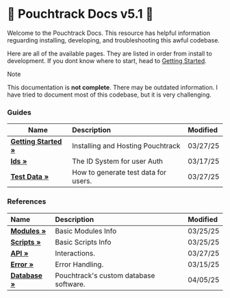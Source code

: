 # 📖 Pouchtrack Docs v5.1 📖

Welcome to the Pouchtrack Docs. This resource has helpful information reguarding installing, developing, and troubleshooting this awful codebase.

Here are all of the available pages. They are listed in order from install to development. If you dont know where to start, head to [Getting Started](gettingstarted.md).

> [!NOTE]
> This documentation is **not complete**. There may be outdated information. I have tried to document most of this codebase, but it is very challenging.

### Guides

| Name                                              | Description                          | Modified |
| ------------------------------------------------- | :----------------------------------- | :------- |
| **[Getting Started »](guides/gettingstarted.md)** | Installing and Hosting Pouchtrack    | 03/27/25 |
| **[Ids »](guides/ids.md)**                        | The ID System for user Auth          | 03/17/25 |
| **[Test Data »](guides/test-data.md)**            | How to generate test data for users. | 03/27/25 |

### References

| Name                                     | Description                            | Modified |
| :--------------------------------------- | :------------------------------------- | :------- |
| **[Modules »](references/modules.md)**   | Basic Modules Info                     | 03/25/25 |
| **[Scripts »](references/scripts.md)**   | Basic Scripts Info                     | 03/25/25 |
| **[API »](references/api.md)**           | Interactions.                          | 03/27/25 |
| **[Error »](references/error.md)**       | Error Handling.                        | 03/15/25 |
| **[Database »](references/database.md)** | Pouchtrack's custom database software. | 04/05/25 |
